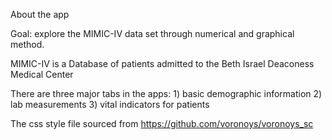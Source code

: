 About the app

Goal: explore the MIMIC-IV data set through numerical and graphical method. 

MIMIC-IV is a Database of patients admitted to the Beth Israel Deaconess Medical Center

There are three major tabs in the apps: 1) basic demographic information 2) lab measurements 3) vital indicators for patients 

The css style file sourced from https://github.com/voronoys/voronoys_sc

